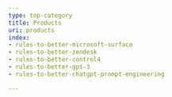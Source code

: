 ```yaml
---
type: top-category
title: Products
uri: products
index:
- rules-to-better-microsoft-surface
- rules-to-better-zendesk
- rules-to-better-control4
- rules-to-better-gpt-3
- rules-to-better-chatgpt-prompt-engineering

---
```


